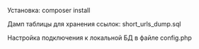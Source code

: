 Установка:
composer install

Дамп таблицы для хранения ссылок: short_urls_dump.sql

Настройка подключения к локальной БД в файле config.php 